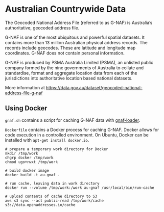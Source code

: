 Australian Countrywide Data
====

The Geocoded National Address File (referred to as G-NAF) is Australia’s
authoritative, geocoded address file.

G-NAF is one of the most ubiquitous and powerful spatial datasets. It contains
more than 13 million Australian physical address records. The records include
geocodes. These are latitude and longitude map coordinates. G-NAF does not
contain personal information.

G-NAF is produced by PSMA Australia Limited (PSMA), an unlisted public company
formed by the nine governments of Australia to collate and standardise, format
and aggregate location data from each of the jurisdictions into authoritative
location based national datasets.

More information at https://data.gov.au/dataset/geocoded-national-address-file-g-naf

Using Docker
----

`gnaf.sh` contains a script for caching G-NAF data with
[gnaf-loader](https://github.com/minus34/gnaf-loader).

`Dockerfile` contains a Docker process for caching G-NAF. Docker allows for
code execution in a controlled environment. On Ubuntu, Docker can be installed
with `apt-get install docker.io`.

    # prepare a temporary work directory for Docker
    mkdir /tmp/work
    chgrp docker /tmp/work
    chmod ugo+rwxt /tmp/work
    
    # build docker image
    docker build -t au-gnaf .
    
    # run cache, leaving data in work directory
    docker run --volume /tmp/work:/work au-gnaf /usr/local/bin/run-cache
    
    # upload contents of cache directory to S3
    aws s3 sync --acl public-read /tmp/work/cache s3://data.openaddresses.io/cache
